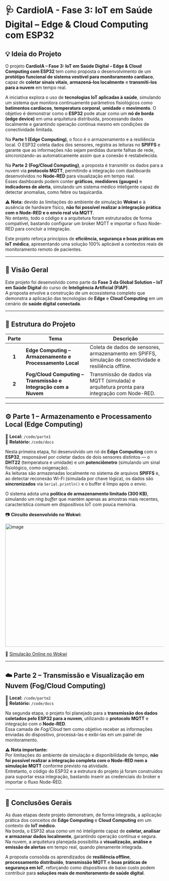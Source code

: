 # 🩺 CardioIA - Fase 3: IoT em Saúde Digital – Edge & Cloud Computing com ESP32

## 💡 Ideia do Projeto

O projeto **CardioIA – Fase 3: IoT em Saúde Digital – Edge & Cloud Computing com ESP32** tem como proposta o desenvolvimento de um **protótipo funcional de sistema vestível para monitoramento cardíaco**, capaz de **coletar sinais vitais**, **armazená-los localmente** e **transmiti-los para a nuvem** em tempo real.  

A iniciativa explora o uso de **tecnologias IoT aplicadas à saúde**, simulando um sistema que monitora continuamente parâmetros fisiológicos como **batimentos cardíacos**, **temperatura corporal**, **umidade** e **movimento**. O objetivo é demonstrar como o **ESP32** pode atuar como um **nó de borda (edge device)** em uma arquitetura distribuída, processando dados localmente e garantindo operação contínua mesmo em condições de conectividade limitada.  

Na **Parte 1 (Edge Computing)**, o foco é o armazenamento e a resiliência local. O ESP32 coleta dados dos sensores, registra as leituras no **SPIFFS** e garante que as informações não sejam perdidas durante falhas de rede, sincronizando-as automaticamente assim que a conexão é restabelecida.  

Na **Parte 2 (Fog/Cloud Computing)**, a proposta é transmitir os dados para a nuvem via **protocolo MQTT**, permitindo a integração com dashboards desenvolvidos no **Node-RED** para visualização em tempo real.  
Esses dashboards podem conter **gráficos**, **medidores (gauges)** e **indicadores de alerta**, simulando um sistema médico inteligente capaz de detectar anomalias, como febre ou taquicardia.  

⚠️ **Nota:** devido às limitações do ambiente de simulação **Wokwi** e à ausência de hardware físico, **não foi possível realizar a integração prática com o Node-RED e o envio real via MQTT**.  
No entanto, todo o código e a arquitetura foram estruturados de forma compatível, bastando configurar um broker MQTT e importar o fluxo Node-RED para concluir a integração.  

Este projeto reforça princípios de **eficiência, segurança e boas práticas em IoT médica**, apresentando uma solução 100% aplicável a contextos reais de monitoramento remoto de pacientes.

---

## 📘 Visão Geral

Este projeto foi desenvolvido como parte da **Fase 3 da Global Solution – IoT em Saúde Digital** do curso de **Inteligência Artificial (FIAP)**.  
A proposta envolve a construção de um ecossistema completo que demonstra a aplicação das tecnologias de **Edge** e **Cloud Computing** em um cenário de **saúde digital conectada**.

---

## 🧩 Estrutura do Projeto

| Parte | Tema | Descrição |
|:------:|------|------------|
| **1** | **Edge Computing – Armazenamento e Processamento Local** | Coleta de dados de sensores, armazenamento em SPIFFS, simulação de conectividade e resiliência offline. |
| **2** | **Fog/Cloud Computing – Transmissão e Integração com a Nuvem** | Transmissão de dados via MQTT (simulada) e arquitetura pronta para integração com Node-RED. |

---

## ⚙️ Parte 1 – Armazenamento e Processamento Local (Edge Computing)

📁 **Local:** `/code/parte1`  
📂 **Relatório:** `/code/docs`

Nesta primeira etapa, foi desenvolvido um nó de **Edge Computing** com o **ESP32**, responsável por coletar dados de dois sensores distintos — o **DHT22** (temperatura e umidade) e um **potenciômetro** (simulando um sinal fisiológico, como oxigenação).  
As leituras são armazenadas localmente no sistema de arquivos **SPIFFS** e, ao detectar reconexão Wi-Fi (simulada por chave lógica), os dados são **sincronizados** via `Serial.println()` e o buffer é limpo após o envio.  

O sistema adota uma **política de armazenamento limitado (300 KB)**, simulando um *ring buffer* que mantém apenas as amostras mais recentes, característica comum em dispositivos IoT com pouca memória.  

📷 **Circuito desenvolvido no Wokwi:**

<img width="629" height="390" alt="image" src="https://github.com/user-attachments/assets/d6d79d2d-6d0a-4e46-af22-bee3b40f1a5e" />

🔗 [Simulação Online no Wokwi](https://wokwi.com/projects/445704978329638913)


---

## ☁️ Parte 2 – Transmissão e Visualização em Nuvem (Fog/Cloud Computing)

📁 **Local:** `/code/parte2`  
📂 **Relatório:** `/code/docs`

Na segunda etapa, o projeto foi planejado para a **transmissão dos dados coletados pelo ESP32 para a nuvem**, utilizando o **protocolo MQTT** e integração com o **Node-RED**.  
Essa camada de *Fog/Cloud* tem como objetivo receber as informações enviadas do dispositivo, processá-las e exibi-las em um painel de monitoramento.

⚠️ **Nota importante:**  
Por limitações do ambiente de simulação e disponibilidade de tempo, **não foi possível realizar a integração completa com o Node-RED nem a simulação MQTT** conforme previsto na atividade.  
Entretanto, o código do ESP32 e a estrutura do projeto já foram construídos para suportar essa integração, bastando inserir as credenciais do broker e importar o fluxo Node-RED.  

---

## 🧠 Conclusões Gerais

As duas etapas deste projeto demonstram, de forma integrada, a aplicação prática dos conceitos de **Edge Computing** e **Cloud Computing** em um contexto de **IoT médico**.  
Na borda, o ESP32 atua como um nó inteligente capaz de **coletar, analisar e armazenar dados localmente**, garantindo operação contínua e segura.  
Na nuvem, a arquitetura planejada possibilita a **visualização, análise e emissão de alertas** em tempo real, quando plenamente integrada.

A proposta consolida os aprendizados de **resiliência offline**, **processamento distribuído**, **transmissão MQTT** e **boas práticas de segurança em IoT**, reforçando como dispositivos de baixo custo podem contribuir para **soluções reais de monitoramento de saúde digital**.

